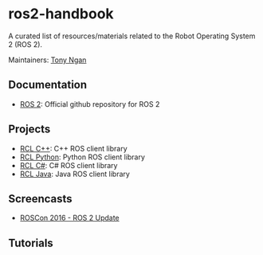 # ros2-handbook

A curated list of resources/materials related to the Robot Operating System 2 (ROS 2).

Maintainers: [Tony Ngan](https://github.com/tngan)

## Documentation

- [ROS 2](https://github.com/ros2/ros2): Official github repository for ROS 2

## Projects

- [RCL C++](https://github.com/ros2/rclcpp): C++ ROS client library
- [RCL Python](https://github.com/ros2/rclpy): Python ROS client library
- [RCL C#](https://github.com/firesurfer/rclcs): C# ROS client library
- [RCL Java](https://github.com/esteve/ros2_java): Java ROS client library

## Screencasts

- [ROSCon 2016 - ROS 2 Update](https://vimeo.com/187696091)

## Tutorials
